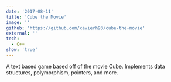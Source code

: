 ```yaml
---
date: '2017-08-11'
title: 'Cube the Movie'
image: ''
github: 'https://github.com/xavierh93/cube-the-movie'
external: ''
tech:
  - C++
show: 'true'
---
```



A text based game based off of the movie Cube. Implements data structures, polymorphism, pointers, and more.